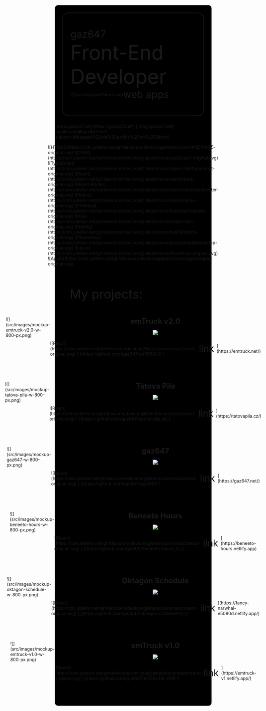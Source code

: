 <div style="width: 100%; margin: 0 auto; background-color: black; border-radius: 10px; display: flex; flex-direction: column; justify-content: center;">

<div style="padding: 3rem 3rem 3rem 1.5rem; border: solid 2px rgba(79, 79, 79, .3); border-radius: 20px; max-width: 80%; margin: 1.5rem">

<div style="font-size: 2rem;">gaz647</div>

<div style="font-size: 4rem;">Front-End Developer</div>

<div style="display: flex; flex-direction: row; align-items: center;">![](src/images//heart.svg)

<div style="font-size: 2rem">web apps</div>

</div>

</div>

<div style="display: flex; justify-content: center">[www.gaz647.net](https://gaz647.net/) [info@gaz647.net](mailto:info@gaz647.net?subject=Message%20via%20profile%20on%20Github)</div>

<div style="display:flex; justify-content: center; flex-wrap: wrap;  padding: 1rem;">![HTML5](https://cdn.jsdelivr.net/gh/devicons/devicon@latest/icons/html5/html5-original.svg) ![CSS3](https://cdn.jsdelivr.net/gh/devicons/devicon@latest/icons/css3/css3-original.svg) ![TypeScript](https://cdn.jsdelivr.net/gh/devicons/devicon@latest/icons/typescript/typescript-original.svg) ![React](https://cdn.jsdelivr.net/gh/devicons/devicon@latest/icons/react/react-original.svg) ![React-Router](https://cdn.jsdelivr.net/gh/devicons/devicon@latest/icons/reactrouter/reactrouter-original.svg) ![Redux](https://cdn.jsdelivr.net/gh/devicons/devicon@latest/icons/redux/redux-original.svg) ![Firebase](https://cdn.jsdelivr.net/gh/devicons/devicon@latest/icons/firebase/firebase-original.svg) ![Vite](https://cdn.jsdelivr.net/gh/devicons/devicon@latest/icons/vitejs/vitejs-original.svg) ![Netlify](https://cdn.jsdelivr.net/gh/devicons/devicon@latest/icons/netlify/netlify-original.svg) ![Photoshop](https://cdn.jsdelivr.net/gh/devicons/devicon@latest/icons/photoshop/photoshop-original.svg) ![Linux](https://cdn.jsdelivr.net/gh/devicons/devicon@latest/icons/linux/linux-original.svg) ![Apple](https://cdn.jsdelivr.net/gh/devicons/devicon@latest/icons/apple/apple-original.svg)</div>

<div style="padding: 3rem; font-size: 2.5rem">My projects:</div>

<div style="display: flex; justify-content: center; align-items: center flex-wrap: wrap; margin-bottom: 5rem">![](src/images/mockup-emtruck-v2.0-w-800-px.png)

<div style="display: flex; flex-direction: column; align-items: center; justify-content: space-evenly">

<div style="font-size: 1.5rem; font-weight: bold">emTruck v2.0</div>

![](https://wakatime.com/badge/user/0042881c-6061-4165-a38d-5958bd6d02bc/project/1a883016-572f-4180-8581-73d1b8c50428.svg)

<div style="display: flex; align-items: center">![React](https://cdn.jsdelivr.net/gh/devicons/devicon@latest/icons/react/react-original.svg) [  ](https://github.com/gaz647/emTRUCK) [<span style="font-size: 30px; margin: .5rem;" class="material-symbols-outlined">link</span>](https://emtruck.net/) </div>

</div>

</div>

<div style="display: flex; justify-content: center; align-items: center flex-wrap: wrap; margin-bottom: 5rem">![](src/images/mockup-tatova-pila-w-800-px.png)

<div style="display: flex; flex-direction: column; align-items: center; justify-content: space-evenly">

<div style="font-size: 1.5rem; font-weight: bold">Tátova Pila</div>

![](https://wakatime.com/badge/user/0042881c-6061-4165-a38d-5958bd6d02bc/project/018c1b57-9fb4-4879-8e56-75f570716b1f.svg)

<div style="display: flex; align-items: center">![React](https://cdn.jsdelivr.net/gh/devicons/devicon@latest/icons/react/react-original.svg) [  ](https://github.com/gaz647/tatova-pila_ts) [<span style="font-size: 30px; margin: .5rem;" class="material-symbols-outlined">link</span>](https://tatovapila.cz/) </div>

</div>

</div>

<div style="display: flex; justify-content: center; align-items: center flex-wrap: wrap; margin-bottom: 5rem">![](src/images/mockup-gaz647-w-800-px.png)

<div style="display: flex; flex-direction: column; align-items: center; justify-content: space-evenly">

<div style="font-size: 1.5rem; font-weight: bold">gaz647</div>

![](https://wakatime.com/badge/user/0042881c-6061-4165-a38d-5958bd6d02bc/project/018cf290-0b79-4c55-bc8a-0d1a7a4b578c.svg)

<div style="display: flex; align-items: center">![React](https://cdn.jsdelivr.net/gh/devicons/devicon@latest/icons/react/react-original.svg) [  ](https://github.com/gaz647/gaz647) [<span style="font-size: 30px; margin: .5rem;" class="material-symbols-outlined">link</span>](https://gaz647.net/) </div>

</div>

</div>

<div style="display: flex; justify-content: center; align-items: center flex-wrap: wrap; margin-bottom: 5rem">![](src/images/mockup-beneeto-hours-w-800-px.png)

<div style="display: flex; flex-direction: column; align-items: center; justify-content: space-evenly">

<div style="font-size: 1.5rem; font-weight: bold">Beneeto Hours</div>

![](https://wakatime.com/badge/user/0042881c-6061-4165-a38d-5958bd6d02bc/project/bf2c22ad-f6b8-4f77-b86d-e9a72a65905b.svg)

<div style="display: flex; align-items: center">![React](https://cdn.jsdelivr.net/gh/devicons/devicon@latest/icons/react/react-original.svg) [  ](https://github.com/gaz647/beneeto-hours_ts) [<span style="font-size: 30px; margin: .5rem;" class="material-symbols-outlined">link</span>](https://beneeto-hours.netlify.app) </div>

</div>

</div>

<div style="display: flex; justify-content: center; align-items: center flex-wrap: wrap; margin-bottom: 5rem">![](src/images/mockup-oktagon-schedule-w-800-px.png)

<div style="display: flex; flex-direction: column; align-items: center; justify-content: space-evenly">

<div style="font-size: 1.5rem; font-weight: bold">Oktagon Schedule</div>

![](https://wakatime.com/badge/user/0042881c-6061-4165-a38d-5958bd6d02bc/project/124c0e6a-9248-4c01-bf48-1c49b325afe3.svg)

<div style="display: flex; align-items: center">![React](https://cdn.jsdelivr.net/gh/devicons/devicon@latest/icons/react/react-original.svg) [  ](https://github.com/gaz647/oktagon-schedule-ts) [<span style="font-size: 30px; margin: .5rem;" class="material-symbols-outlined">link</span>](https://fancy-narwhal-e5080d.netlify.app/) </div>

</div>

</div>

<div style="display: flex; justify-content: center; align-items: center flex-wrap: wrap; margin-bottom: 5rem">![](src/images/mockup-emtruck-v1.0-w-800-px.png)

<div style="display: flex; flex-direction: column; align-items: center; justify-content: space-evenly">

<div style="font-size: 1.5rem; font-weight: bold">emTruck v1.0</div>

![](https://wakatime.com/badge/user/0042881c-6061-4165-a38d-5958bd6d02bc/project/925b101f-155e-4ecb-ada0-5c21ec73df5e.svg)

<div style="display: flex; align-items: center">![React](https://cdn.jsdelivr.net/gh/devicons/devicon@latest/icons/react/react-original.svg) [  ](https://github.com/gaz647/emTRUCK_VUE) [<span style="font-size: 30px; margin: .5rem;" class="material-symbols-outlined">link</span>](https://emtruck-v1.netlify.app/) </div>

</div>

</div>

</div>
